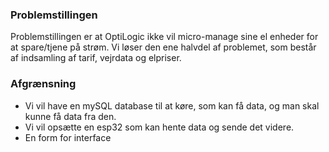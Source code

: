 ### Problemstillingen
Problemstillingen er at OptiLogic ikke vil micro-manage sine el enheder for at spare/tjene på strøm. Vi løser den ene halvdel af problemet, som består af indsamling af tarif, vejrdata og elpriser. 

### Afgrænsning
- Vi vil have en mySQL database til at køre, som kan få data, og man skal kunne få data fra den.
- Vi vil opsætte en esp32 som kan hente data og sende det videre.
- En form for interface 